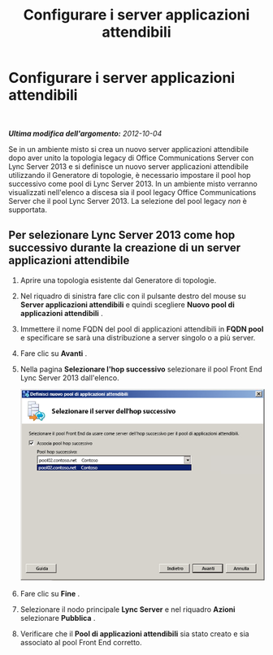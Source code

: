 ﻿---
title: Configurare i server applicazioni attendibili
TOCTitle: Configurare i server applicazioni attendibili
ms:assetid: 47a9e72e-566c-4c23-bec2-760a3098a974
ms:mtpsurl: https://technet.microsoft.com/it-it/library/JJ204865(v=OCS.15)
ms:contentKeyID: 49300400
ms.date: 08/24/2015
mtps_version: v=OCS.15
ms.translationtype: HT
---

# Configurare i server applicazioni attendibili

 

_**Ultima modifica dell'argomento:** 2012-10-04_

Se in un ambiente misto si crea un nuovo server applicazioni attendibile dopo aver unito la topologia legacy di Office Communications Server con Lync Server 2013 e si definisce un nuovo server applicazioni attendibile utilizzando il Generatore di topologie, è necessario impostare il pool hop successivo come pool di Lync Server 2013. In un ambiente misto verranno visualizzati nell'elenco a discesa sia il pool legacy Office Communications Server che il pool Lync Server 2013. La selezione del pool legacy *non* è supportata.

## Per selezionare Lync Server 2013 come hop successivo durante la creazione di un server applicazioni attendibile

1.  Aprire una topologia esistente dal Generatore di topologie.

2.  Nel riquadro di sinistra fare clic con il pulsante destro del mouse su **Server applicazioni attendibili** e quindi scegliere **Nuovo pool di applicazioni attendibili** .

3.  Immettere il nome FQDN del pool di applicazioni attendibili in **FQDN pool** e specificare se sarà una distribuzione a server singolo o a più server.

4.  Fare clic su **Avanti** .

5.  Nella pagina **Selezionare l'hop successivo** selezionare il pool Front End Lync Server 2013 dall'elenco.
    
    ![Finestra di dialogo Definisci nuovo pool di applicazioni attendibili](images/JJ204865.ecfe2bb8-758b-4b36-8146-573005c4ab09(OCS.15).jpg "Finestra di dialogo Definisci nuovo pool di applicazioni attendibili")  

6.  Fare clic su **Fine** .

7.  Selezionare il nodo principale **Lync Server** e nel riquadro **Azioni** selezionare **Pubblica** .

8.  Verificare che il **Pool di applicazioni attendibili** sia stato creato e sia associato al pool Front End corretto.

